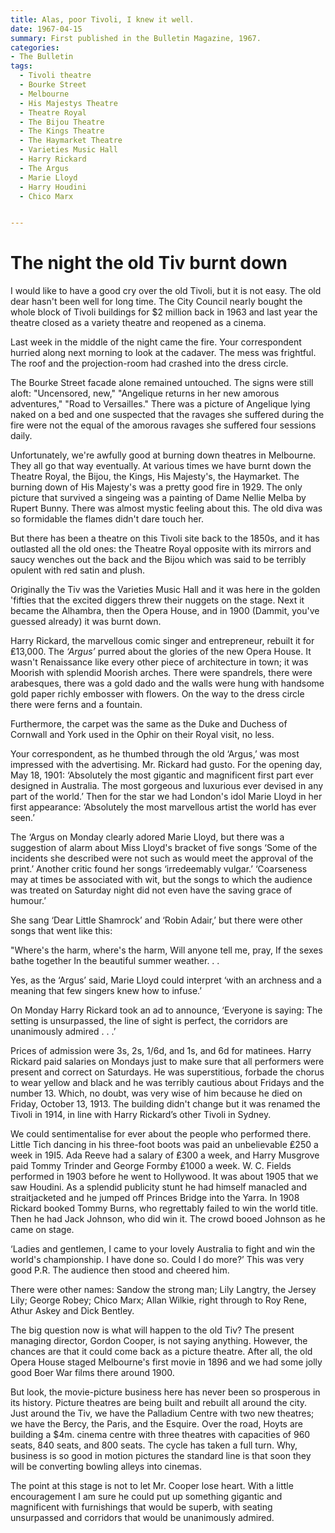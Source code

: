 ```yaml
---
title: Alas, poor Tivoli, I knew it well.
date: 1967-04-15
summary: First published in the Bulletin Magazine, 1967.
categories:
- The Bulletin
tags:
  - Tivoli theatre
  - Bourke Street
  - Melbourne
  - His Majestys Theatre
  - Theatre Royal
  - The Bijou Theatre 
  - The Kings Theatre 
  - The Haymarket Theatre
  - Varieties Music Hall
  - Harry Rickard
  - The Argus
  - Marie Lloyd
  - Harry Houdini
  - Chico Marx


---
```


# The night the old Tiv burnt down

I would like to have a good cry over the old Tivoli, but it is not easy. The old dear hasn't been well for long time.  The City Council nearly bought the whole block of Tivoli buildings for $2 million back in 1963 and last year the theatre closed as a variety theatre and reopened as a cinema.

Last week in the middle of the night came the fire.  Your correspondent hurried along next morning to look at the cadaver.  The mess was frightful.  The roof and the projection-room had crashed into the dress circle.

The Bourke Street facade alone remained untouched.  The signs were still aloft: "Uncensored, new," "Angelique returns in her new amorous adventures," "Road to Versailles." There was a picture of Angelique lying naked on a bed and one suspected that the ravages she suffered during the fire were not the equal of the amorous ravages she suffered four sessions daily.

Unfortunately, we're awfully good at burning down theatres in Melbourne.  They all go that way eventually.  At various times we have burnt down the Theatre Royal, the Bijou, the Kings, His Majesty's, the Haymarket.  The burning down of His Majesty's was a pretty good fire in 1929.  The only picture that survived a singeing was a painting of Dame Nellie Melba by Rupert Bunny.  There was almost mystic feeling about this.  The old diva was so formidable the flames didn't dare touch her.

But there has been a theatre on this Tivoli site back to the 1850s, and it has outlasted all the old ones: the Theatre Royal opposite with its mirrors and saucy wenches out the back and the Bijou which was said to be terribly opulent with red satin and plush.

Originally the Tiv was the Varieties Music Hall and it was here in the golden 'fifties that the excited diggers threw their nuggets on the stage.  Next it became the Alhambra, then the Opera House, and in 1900 (Dammit, you've guessed already) it was burnt down.

Harry Rickard, the marvellous comic singer and entrepreneur, rebuilt it for ₤13,000.  The *‘Argus’* purred about the glories of the new Opera House.  It wasn't Renaissance like every other piece of architecture in town; it was Moorish with splendid Moorish arches.  There were spandrels, there were arabesques, there was a gold dado and the walls were hung with handsome gold paper richly embosser with flowers.  On the way to the dress circle there were ferns and a fountain.

Furthermore, the carpet was the same as the Duke and Duchess of Cornwall and York used in the Ophir on their Royal visit, no less.

Your correspondent, as he thumbed through the old ‘Argus,’ was most impressed with the advertising.  Mr. Rickard had gusto.  For the opening day, May 18, 1901: ‘Absolutely the most gigantic and magnificent first part ever designed in Australia.  The most gorgeous and luxurious ever devised in any part of the world.’ Then for the star we had London's idol Marie Lloyd in her first appearance: ‘Absolutely the most marvellous artist the world has ever seen.’

The ‘Argus on Monday clearly adored Marie Lloyd, but there was a suggestion of alarm about Miss Lloyd's bracket of five songs ‘Some of the incidents she described were not such as would meet the approval of the print.’ Another critic found her songs ‘irredeemably vulgar.’ ‘Coarseness may at times be associated with wit, but the songs to which the audience was treated on Saturday night did not even have the saving grace of humour.’

She sang ‘Dear Little Shamrock’ and ‘Robin Adair,’ but there were other songs that went like this:

"Where's the harm, where's the harm, 
Will anyone tell me, pray,
If the sexes bathe together
In the beautiful summer weather. . .

Yes, as the ‘Argus’ said, Marie Lloyd could interpret ‘with an archness and a meaning that few singers knew how to infuse.’
	
On Monday Harry Rickard took an ad to announce, ‘Everyone is saying: The setting is unsurpassed, the line of sight is perfect, the corridors are unanimously admired . . .’

Prices of admission were 3s, 2s, 1/6d, and 1s, and 6d for matinees.  Harry Rickard paid salaries on Mondays just to make sure that all performers were present and correct on Saturdays.  He was superstitious, forbade the chorus to wear yellow and black and he was terribly cautious about Fridays and the number 13.  Which, no doubt, was very wise of him because he died on Friday, October 13, 1913.  The building didn't change but it was renamed the Tivoli in 1914, in line with Harry Rickard’s other Tivoli in Sydney.

We could sentimentalise for ever about the people who performed there.  Little Tich dancing in his three-foot boots was paid an unbelievable ₤250 a week in 19I5.  Ada Reeve had a salary of ₤300 a week, and Harry Musgrove paid Tommy Trinder and George Formby ₤1000 a week.  W. C. Fields performed in 1903 before he went to Hollywood.  It was about 1905 that we saw Houdini.  As a splendid publicity stunt he had himself manacIed and straitjacketed and he jumped off Princes Bridge into the Yarra.  In 1908 Rickard booked Tommy Burns, who regrettably failed to win the world title.  Then he had Jack Johnson, who did win it. The crowd booed Johnson as he came on stage.

‘Ladies and gentlemen, I came to your lovely Australia to fight and win the world's championship.  I have done so. Could I do more?’ This was very good P.R. The audience then stood and cheered him.

There were other names: Sandow the strong man; Lily Langtry, the Jersey Lily; George Robey; Chico Marx; Allan Wilkie, right through to Roy Rene, Athur Askey and Dick Bentley.

The big question now is what will happen to the old Tiv?  The present managing director, Gordon Cooper, is not saying anything.  However, the chances are that it could come back as a picture theatre.  After all, the old Opera House staged Melbourne's first movie in 1896 and we had some jolly good Boer War films there around 1900.

But look, the movie-picture business here has never been so prosperous in its history.  Picture theatres are being built and rebuilt all around the city. Just around the Tiv, we have the Palladium Centre with two new theatres; we have the Bercy, the Paris, and the Esquire.  Over the road, Hoyts are building a $4m. cinema centre with three theatres with capacities of 960 seats, 840 seats, and 800 seats.  The cycle has taken a full turn.  Why, business is so good in motion pictures the standard line is that soon they will be converting bowling alleys into cinemas.

The point at this stage is not to let Mr. Cooper lose heart.  With a little encouragement I am sure he could put up something gigantic and magnificent with furnishings that would be superb, with seating unsurpassed and corridors that would be unanimously admired.
